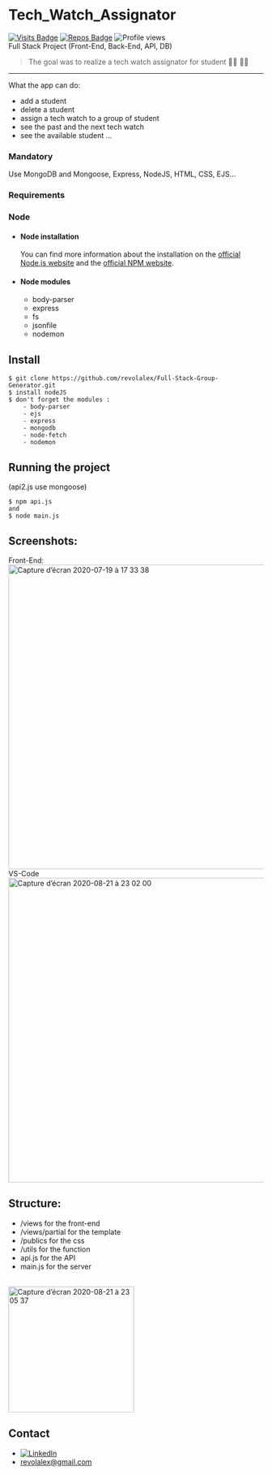

# Tech_Watch_Assignator
[![Visits Badge](https://badges.pufler.dev/visits/puf17640/git-badges)](https://github.com/revolalex/Tech_Watch_Assignator)
[![Repos Badge](https://badges.pufler.dev/repos/puf17640)](https://github.com/revolalex)
![Profile views](https://gpvc.arturio.dev/revolalex)  
Full Stack Project (Front-End, Back-End, API, DB)
> The goal was to realize a tech watch assignator for student 👩‍🎓 👨‍🎓 
---
What the app can do:
- add a student
- delete a student
- assign a tech watch to a group of student 
- see the past and the next tech watch 
- see the available student ...


### Mandatory
Use MongoDB and Mongoose, Express, NodeJS, HTML, CSS, EJS...

### Requirements


### Node

- #### Node installation
  You can find more information about the installation on the [official Node.js website](https://nodejs.org/) and the [official NPM website](https://npmjs.org/).

- #### Node modules
  - body-parser
  - express
  - fs
  - jsonfile
  - nodemon


## Install

    $ git clone https://github.com/revolalex/Full-Stack-Group-Generator.git
    $ install nodeJS
    $ don't forget the modules :
        - body-parser
        - ejs
        - express
        - mongodb
        - node-fetch
        - nodemon


## Running the project
(api2.js use mongoose)

    $ npm api.js
    and
    $ node main.js
    
## Screenshots:
Front-End: <br>
<img width="600" alt="Capture d’écran 2020-07-19 à 17 33 38" src="https://user-images.githubusercontent.com/56839789/90904024-0a5fb000-e3cf-11ea-8430-1661feddbd43.gif"> <br>
VS-Code <br>
<img width="600" alt="Capture d’écran 2020-08-21 à 23 02 00" src="https://user-images.githubusercontent.com/56839789/90934953-80313f00-e402-11ea-9a67-6caf3b433c58.png">
<br>




## Structure:

- /views for the front-end
- /views/partial for the template
- /publics for the css
- /utils for the function 
- api.js for the API
- main.js for the server

<br>
<img width="248" alt="Capture d’écran 2020-08-21 à 23 05 37" src="https://user-images.githubusercontent.com/56839789/90935121-db633180-e402-11ea-8c73-ce18abba59a0.png">
<br>



## Contact	
- [![LinkedIn][linkedin-shield]][linkedin-url] 	
- revolalex@gmail.com






<!-- MARKDOWN LINKS & IMAGES -->
<!-- https://www.markdownguide.org/basic-syntax/#reference-style-links -->
[linkedin-shield]: https://img.shields.io/badge/-LinkedIn-black.svg?style=flat-square&logo=linkedin&colorB=555
[linkedin-url]: https://www.linkedin.com/in/alexandre-rodrigueza/


